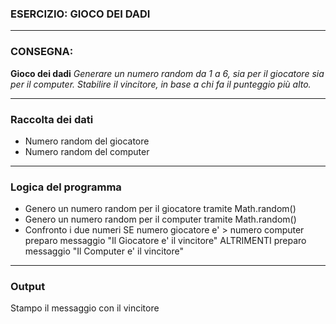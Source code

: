 

### ESERCIZIO: GIOCO DEI DADI

---

### **CONSEGNA:**

**Gioco dei dadi**
_Generare un numero random da 1 a 6, sia per il giocatore sia per il computer.
Stabilire il vincitore, in base a chi fa il punteggio più alto._

---
### **Raccolta dei dati**
- Numero random del giocatore
- Numero random del computer

---
### Logica del programma
- Genero un numero random per il giocatore tramite Math.random()
- Genero un numero random per il computer tramite Math.random()
- Confronto i due numeri 
SE numero giocatore e' > numero computer 
  preparo messaggio "Il Giocatore e' il vincitore"
ALTRIMENTI
  preparo messaggio "Il Computer e' il vincitore"

---
### Output 
Stampo il messaggio con il vincitore
